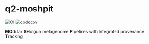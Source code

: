 # q2-moshpit
![CI](https://github.com/bokulich-lab/q2-moshpit/actions/workflows/ci-dev.yaml/badge.svg)
[![codecov](https://codecov.io/gh/bokulich-lab/q2-moshpit/graph/badge.svg?token=PSCAYJUP01)](https://codecov.io/gh/bokulich-lab/q2-moshpit)

**MO**dular **SH**otgun metagenome **P**ipelines with **I**ntegrated provenance **T**racking

